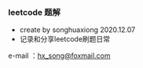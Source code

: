 ### leetcode 题解

* create by songhuaxiong 2020.12.07
* 记录和分享leetcode刷题日常

e-mail ：hx_song@foxmail.com
